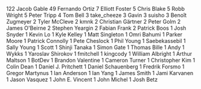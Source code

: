    122	Jacob Gable
    49	Fernando Ortiz
     7	Elliott Foster
     5	Chris Blake
     5	Robb Wright
     5	Peter Tripp
     4	Tom Bell
     3	take_cheeze
     3	Gavin
     3	suisho
     3	Benoît Zugmeyer
     2	Tyler McCleve
     2	kmnk
     2	Christian Gärtner
     2	Peter Golm
     2	James O'Beirne
     2	Stephen Yeargin
     2	Fabian Frank
     2	Patrick Boos
     1	Josh Snyder
     1	Kevin Lo
     1	Kyle Kelley
     1	Matt Singleton
     1	Omri Bahumi
     1	Parker Moore
     1	Patrick Connolly
     1	Pete Cheslock
     1	Phil Young
     1	Saebekassebil
     1	Sally Young
     1	Scott
     1	Shinji Tanaka
     1	Simon Gate
     1	Thomas Bille
     1	Andy
     1	Wykks
     1	Yaroslav Shirokov
     1	fmitchell
     1	kingcody
     1	William Albright
     1	Arthur Maltson
     1	BotDev
     1	Brandon Valentine
     1	Cameron Turner
     1	Christopher Kim
     1	Colin Dean
     1	Daniel J. Pritchett
     1	Daniel Schauenberg
     1	Fredrik Forsmo
     1	Gregor Martynus
     1	Ian Anderson
     1	Ian Yang
     1	James Smith
     1	Jami Karvanen
     1	Jason Vasquez
     1	John E. Vincent
     1	John Michel
     1	Josh Betz
